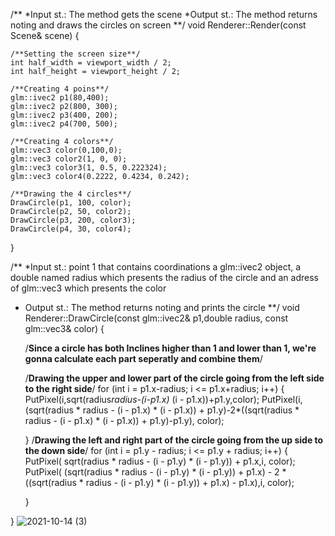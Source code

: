 
/**
*Input st.:  The method gets the scene
*Output st.: The method returns noting and draws the circles on screen
**/
void Renderer::Render(const Scene& scene)
{

	/**Setting the screen size**/
	int half_width = viewport_width / 2;
	int half_height = viewport_height / 2;

	/**Creating 4 poins**/
	glm::ivec2 p1(80,400);
	glm::ivec2 p2(800, 300);
	glm::ivec2 p3(400, 200);
	glm::ivec2 p4(700, 500);

	/**Creating 4 colors**/
	glm::vec3 color(0,100,0);	
	glm::vec3 color2(1, 0, 0);
	glm::vec3 color3(1, 0.5, 0.222324);
	glm::vec3 color4(0.2222, 0.4234, 0.242);

	/**Drawing the 4 circles**/
	DrawCircle(p1, 100, color);
	DrawCircle(p2, 50, color2);
	DrawCircle(p3, 200, color3);
	DrawCircle(p4, 30, color4);

}

/**
*Input st.: point 1 that contains coordinations a glm::ivec2 object, a double named radius which presents the radius of the circle and an adress of glm::vec3 which presents the color
* Output st.: The method returns noting and prints the circle
**/
void Renderer::DrawCircle(const glm::ivec2& p1,double radius, const glm::vec3& color)
{
	

	/**Since a circle has both Inclines higher than 1 and lower than 1, we're gonna calculate each part seperatly and combine them**/

	/**Drawing the upper and lower part of the circle going from the left side to the right side**/
	for (int i = p1.x-radius; i <= p1.x+radius; i++) {
		PutPixel(i,sqrt(radius*radius-(i-p1.x)* (i - p1.x))+p1.y,color);
		PutPixel(i, (sqrt(radius * radius - (i - p1.x) * (i - p1.x)) + p1.y)-2*((sqrt(radius * radius - (i - p1.x) * (i - p1.x)) + p1.y)-p1.y), color);

	}
	/**Drawing the left and right part of the circle going from the up side to the down side**/
	for (int i = p1.y - radius; i <= p1.y + radius; i++) {
		PutPixel( sqrt(radius * radius - (i - p1.y) * (i - p1.y)) + p1.x,i, color);
		PutPixel( (sqrt(radius * radius - (i - p1.y) * (i - p1.y)) + p1.x) - 2 * ((sqrt(radius * radius - (i - p1.y) * (i - p1.y)) + p1.x) - p1.x),i, color);

	}

}
![2021-10-14 (3)](https://user-images.githubusercontent.com/92427271/137371286-82f4bef9-ea8a-4ddb-874b-ec2177b0db3e.png)

